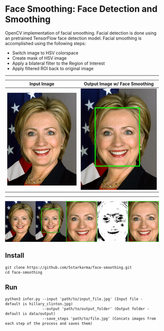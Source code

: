 # Face Smoothing: Face Detection and Smoothing

OpenCV implementation of facial smoothing. Facial detection is done using an pretrained TensorFlow face detection model. Facial smoothing is accomplished using the following steps:

- Switch image to HSV colorspace
- Create mask of HSV image
- Apply a bilateral filter to the Region of Interest
- Apply filtered ROI back to original image

---

Input Image             |  Output Image w/ Face Smoothing
:-------------------------:|:-------------------------:
![alt text](https://github.com/5starkarma/face-smoothing/blob/main/data/images/hillary_clinton.jpg?raw=true "Input image")  |  ![alt text](https://github.com/5starkarma/face-smoothing/blob/main/data/output/output_with_bbox0.jpg?raw=true "Output image")

---
![alt text](https://github.com/5starkarma/face-smoothing/blob/main/data/output/combined.jpg?raw=true "Processing steps")

## Install
```
git clone https://github.com/5starkarma/face-smoothing.git
cd face-smoothing
```
## Run
```
python3 infer.py --input 'path/to/input_file.jpg' (Input file - default is hillary_clinton.jpg)
                 --output 'path/to/output_folder' (Output folder - default is data/output)
                 --save_steps 'path/to/file.jpg' (Concats images from each step of the process and saves them)
```
